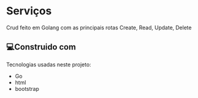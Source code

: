 # Serviços
 Crud feito em Golang com as principais rotas Create, Read, Update, Delete

<h2>💻Construido com</h2>

Tecnologias usadas neste projeto:

*   Go
*   html
*   bootstrap
